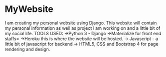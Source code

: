 # MyWebsite
I am creating my personal website using Django.
This website will contain my personal information as well as project i am working on and a little bit of my social life.
TOOLS USED:
  ->Python 3 - Django
  ->Materialize for front end staffs=
  ->Heroku this is where the website will be hosted.
  -> Javascript - a little bit of javascript for backend
  -> HTML5, CSS and Bootstrap 4 for page rendering and design.
